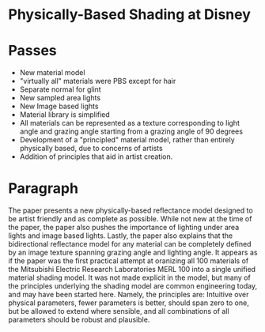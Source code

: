 Physically-Based Shading at Disney
=====================================

# Passes

- New material model
- "virtually all" materials were PBS except for hair
- Separate normal for glint
- New sampled area lights
- New Image based lights
- Material library is simplified
- All materials can be represented as a texture corresponding to light angle and grazing angle starting from a grazing angle of 90 degrees
- Development of a "principled" material model, rather than entirely physically based, due to concerns of artists
- Addition of principles that aid in artist creation.

# Paragraph

The paper presents a new physically-based reflectance model designed to be artist friendly and as complete as possible. While not new at the time of the paper, the paper also pushes the importance of lighting under area lights and image based lights. Lastly, the paper also explains that the bidirectional reflectance model for any material can be completely defined by an image texture spanning grazing angle and lighting angle. It appears as if the paper was the first practical attempt at oranizing all 100 materials of the Mitsubishi Electric Research Laboratories MERL 100 into a single unified material shading model. It was not made explicit in the model, but many of the principles underlying the shading model are common engineering today, and may have been started here. Namely, the principles are: Intuitive over physical parameters, fewer parameters is better, should span zero to one, but be allowed to extend where sensible, and all combinations of all parameters should be robust and plausible.